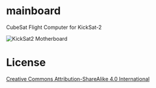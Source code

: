 # mainboard

CubeSat Flight Computer for KickSat-2

![](https://github.com/kicksat/mainboard/blob/master/cam/KMB-21.png "KickSat2 Motherboard")



# License

[Creative Commons Attribution-ShareAlike 4.0 International](https://creativecommons.org/licenses/by-sa/4.0/)
